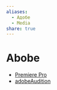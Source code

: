 ```yaml
---
aliases:
  - Адобе
  - Media
share: true
---
```


# Abobe

- [Premiere Pro](premierePro.md)
- [adobeAudition](adobeAudition.md)
